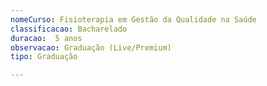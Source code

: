 ```yaml
---
nomeCurso: Fisioterapia em Gestão da Qualidade na Saúde 
classificacao: Bacharelado 
duracao:  5 anos 
observacao: Graduação (Live/Premium)
tipo: Graduação 

---
```


